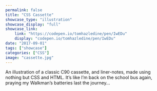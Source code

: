 ```yaml
---
permalink: false
title: "CSS Cassette"
showcase_type: "illustration"
showcase_display: "full"
showcase_link:
    link: "https://codepen.io/tomhazledine/pen/IwEDu"
    display: "codepen.io/tomhazledine/pen/IwEDu"
date: "2017-09-01"
tags: ["showcase"]
categories: ["CSS"]
image: "cassette.jpg"
---
```

An illustration of a classic C90 cassette, and liner-notes, made using nothing but CSS and HTML. It’s like I’m back on the school bus again, praying my Walkman’s batteries last the journey…